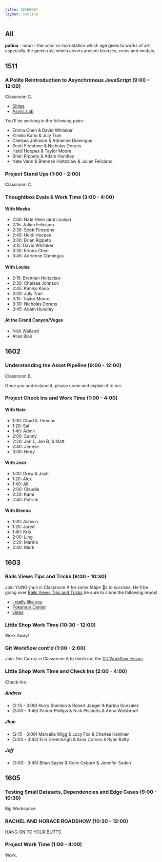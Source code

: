 ```yaml
---
title: 20160607
layout: outline
---
```


## All

**patina** - _noun_ - the color or incrustation which age gives to works of
art; especially the green rust which covers ancient bronzes, coins and
medals.


## 1511

### A Polite Reintroduction to Asynchronous JavaScript (9:00 - 12:00)

Classroom C.

- [Slides](https://www.icloud.com/keynote/00026II3eyzH3DhAOBEV8wnQQ#Asynchronous_JavaScript)
- [Async Lab](http://bit.ly/async-lab)

You'll be working in the following pairs:

* Erinna Chen & David Whitaker
* Kimiko Kano & July Tran
* Chelsea Johnson & Adrienne Domingus
* Scott Firestone & Nicholas Dorans
* Heidi Hoopes & Taylor Moore
* Brian Rippeto & Adam Hundley
* Nate Venn & Brennan Holtzclaw & Julian Feliciano

### Project Stand Ups (1:00 - 2:00)

Classroom C.

### Thoughtbox Evals & Work Time (3:00 - 4:00)

#### With Meeka

* 2:00: Nate Venn (and Louisa)
* 2:15: Julian Feliciano
* 2:30: Scott Firestone
* 2:45: Heidi Hoopes
* 3:00: Brian Rippeto
* 3:15: David Whitaker
* 3:30: Erinna Chen
* 3:45: Adrienne Domingus

#### With Louisa

* 2:15: Brennan Holtzclaw
* 2:30: Chelsea Johnson
* 2:45: Kimiko Kano
* 3:00: July Tran
* 3:15: Taylor Moore
* 3:30: Nicholas Dorans
* 3:45: Adam Hundley

#### At the Grand Canyon/Vegas

* Nick Weiland
* Allan Blair

## 1602

### Understanding the Asset Pipeline (9:00 - 12:00)

Classroom B.

Once you understand it, please come and explain it to me.

### Project Check Ins and Work Time (1:00 - 4:00)

#### With Nate
  - 1:00: Chad & Thomas
  - 1:20: Sal
  - 1:40: Admir
  - 2:00: Sunny
  - 2:20: Jon L, Jon B, & Matt
  - 2:40: Jeneve
  - 3:00: Hedy

#### With Josh
  - 1:00: Drew & Josh
  - 1:20: Alex
  - 1:40: Ali
  - 2:00: Claudia
  - 2:20: Kami
  - 2:40: Patrick

#### With Brenna
  - 1:00: Ashwin
  - 1:20: Jared
  - 1:40: Kris
  - 2:00: Ling
  - 2:20: Marina
  - 2:40: Mark

## 1603

### Rails Views Tips and Tricks (9:00 - 10:30)

  Join YUNG-jhun in Classroom A for some Major 🔑s to success. He'll be going over [Rails Views Tips and Tricks](https://gist.github.com/joshuajhun/c69fdb5d46b7cd58448af4dcd6d776f5)
  be sure to clone the following repos!

  * [I really like you](https://github.com/mikedao/i-really-like-you)
  * [Pokemon Center](https://github.com/joshuajhun/pokemon_center)
  * [video]()

### Little Shop Work Time (10:30 - 12:00)

Work Away!

### Git Workflow cont'd (1:00 - 2:00)

Join The Carmz in Classroom A to finish out the [Git Workflow lesson](https://github.com/turingschool/lesson_plans/blob/master/ruby_02-web_applications_with_ruby/git_redux.markdown)..


### Little Shop Work Time and Check Ins (2:00 - 4:00)

Check-Ins:

##### Andrew

  * (2:15 - 3:00) Kerry Sheldon & Robert Jaeger & Karina Gonzalez
  * (3:00 - 3:45) Parker Phillips & Nick Pisciotta & Anna Weisbrodt

##### Jhun

  * (2:15 - 3:00) Marcella Wigg & Lucy Fox & Charles Kaminer
  * (3:00 - 3:45) Erin Greenhalgh & Ilana Corson & Ryan Batty

##### Jeff

  * (3:00 - 3:45) Brian Sayler & Colin Osborn & Jennifer Soden


## 1605

### Testing Small Datasets, Dependencies and Edge Cases (9:00 - 10:30)

Big Workspace

### RACHEL AND HORACE ROADSHOW (10:30 - 12:00)

HANG ON TO YOUR BUTTS

### Project Work Time (1:00 - 4:00)

Work.
